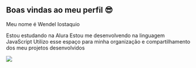## Boas vindas ao meu perfil 😎
Meu nome é Wendel Iostaquio

Estou estudando na Alura
Estou me desenvolvendo na linguagem JavaScript
Utilizo esse espaço para minha organização e compartilhamento dos meu projetos desenvolvidos

![](https://tenor.com/pt-BR/view/so-gif-27368160https://tenor.com/pt-BR/view/kenjaku-jjk-jujutsu-kaisen-confusion-confused-gif-5398852860005963299)

<!--
**Uendew/Uendew** is a ✨ _special_ ✨ repository because its `README.md` (this file) appears on your GitHub profile.

Here are some ideas to get you started:

- 🔭 I’m currently working on ...
- 🌱 I’m currently learning ...
- 👯 I’m looking to collaborate on ...
- 🤔 I’m looking for help with ...
- 💬 Ask me about ...
- 📫 How to reach me: ...
- 😄 Pronouns: ...
- ⚡ Fun fact: ...
-->
